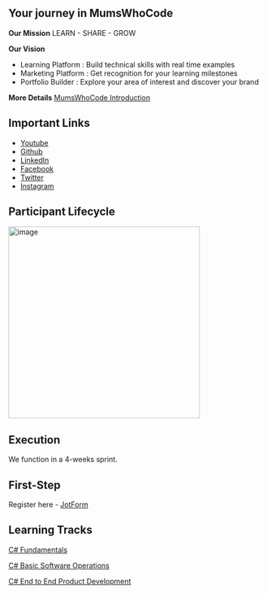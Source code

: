 ## Your journey in MumsWhoCode

**Our Mission**
LEARN - SHARE - GROW

**Our Vision**
- Learning Platform : Build technical skills with real time examples
- Marketing Platform : Get recognition for your learning milestones
- Portfolio Builder : Explore your area of interest and discover your brand

**More Details**
[MumsWhoCode Introduction](https://www.youtube.com/watch?v=fPO9tc_t5NE)

## Important Links
- [Youtube](https://www.youtube.com/channel/UC2Vc4bNtgerQEEaag8xvkjA)
- [Github](https://github.com/Mums-Who-Code)
- [LinkedIn](https://www.linkedin.com/company/mums-who-code)
- [Facebook](https://www.facebook.com/mumswhocodedotcom)
- [Twitter](https://twitter.com/_mumswhocode)
- [Instagram](https://www.instagram.com/_mumswhocode/)

## Participant Lifecycle
<img width="377" alt="image" src="https://user-images.githubusercontent.com/89320816/159198305-b0472867-48c1-471b-b5ad-aa0872fa7edc.png">

## Execution
We function in a 4-weeks sprint.

## First-Step
Register here - [JotForm](https://form.jotform.com/240595680036156)

## Learning Tracks
[C# Fundamentals](https://github.com/Mums-Who-Code/C.Sharp.Fundamentals)

[C# Basic Software Operations](https://github.com/Mums-Who-Code/C.Sharp.Basic.Software.Operations)

[C# End to End Product Development](https://github.com/Mums-Who-Code/C.Sharp.End.To.End)

